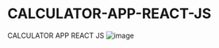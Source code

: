 # CALCULATOR-APP-REACT-JS
CALCULATOR APP REACT JS
![image](https://user-images.githubusercontent.com/89836561/215264185-fa83088e-005b-4c6e-9285-fd881dec81a4.png)
